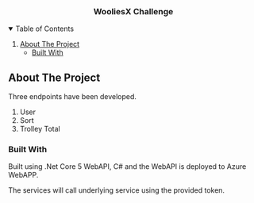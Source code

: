 



<!-- PROJECT LOGO -->
<br />
<p align="center">
  

  <h3 align="center">WooliesX Challenge</h3>

 



<!-- TABLE OF CONTENTS -->
<details open="open">
  <summary>Table of Contents</summary>
  <ol>
    <li>
      <a href="#about-the-project">About The Project</a>
      <ul>
        <li><a href="#built-with">Built With</a></li>
      </ul>
    </li>
  </ol>
</details>



<!-- ABOUT THE PROJECT -->
## About The Project

Three endpoints have been developed.

1. User
2. Sort
3. Trolley Total

### Built With

Built using .Net Core 5 WebAPI, C# and the WebAPI is deployed to Azure WebAPP.

The services will call underlying service using the provided token.
